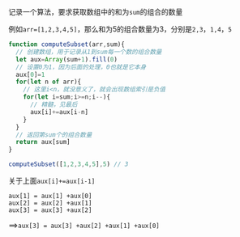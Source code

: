 记录一个算法，要求获取数组中的和为`sum`的组合的数量

例如`arr=[1,2,3,4,5]`，那么和为5的组合数量为3，分别是`2,3`，`1,4`，`5`

```js
function computeSubset(arr,sum){
  // 创建数组，用于记录从1到sum每一个数的组合数量
  let aux=Array(sum+1).fill(0)
  // 设置0为1，因为后面的处理，0也就是它本身
  aux[0]=1
  for(let n of arr){
    // 这里i<n，就没意义了，就会出现数组索引是负值
    for(let i=sum;i>=n;i--){
      // 精髓，见最后
      aux[i]+=aux[i-n]
    }
  }
  // 返回第sum个的组合数量
  return aux[sum]
}

computeSubset([1,2,3,4,5],5) // 3
```
关于上面`aux[i]+=aux[i-1]`
```
aux[1] = aux[1] +aux[0]
aux[2] = aux[2] +aux[1]
aux[3] = aux[3] +aux[2]
```
==>`aux[3] = aux[3] +aux[2] +aux[1] +aux[0]`
